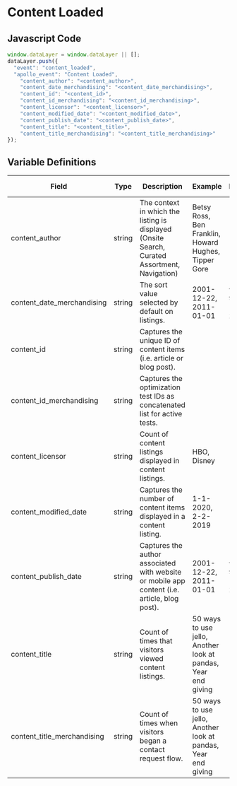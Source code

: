 # Content Loaded

### 

## Javascript Code
```js
window.dataLayer = window.dataLayer || [];
dataLayer.push({
  "event": "content_loaded",
  "apollo_event": "Content Loaded",
    "content_author": "<content_author>",
    "content_date_merchandising": "<content_date_merchandising>",
    "content_id": "<content_id>",
    "content_id_merchandising": "<content_id_merchandising>",
    "content_licensor": "<content_licensor>",
    "content_modified_date": "<content_modified_date>",
    "content_publish_date": "<content_publish_date>",
    "content_title": "<content_title>",
    "content_title_merchandising": "<content_title_merchandising>"
});
```

## Variable Definitions

|Field|Type|Description|Example|Pattern|Min Length|Max Length|Minimum|Maximum|Multiple Of|
| --- | --- | --- | --- | --- | --- | --- | --- | --- | --- |
|content_author|string|The context in which the listing is displayed \(Onsite Search, Curated Assortment,  Navigation\)|Betsy Ross, Ben Franklin, Howard Hughes, Tipper Gore|||||||
|content_date_merchandising|string|The sort value selected by default on listings.|2001-12-22, 2011-01-01|^([0-9]{4})-(1[0-2]|0[1-9])-(3[01]|0[1-9]|[12][0-9])$||||||
|content_id|string|Captures the unique ID of content items \(i.e. article or blog post\).||||||||
|content_id_merchandising|string|Captures the optimization test IDs as concatenated list for active tests.||||||||
|content_licensor|string|Count of content listings displayed in content listings.|HBO, Disney|||||||
|content_modified_date|string|Captures the number of content items displayed in a content listing.|1-1-2020, 2-2-2019|||||||
|content_publish_date|string|Captures the author associated with website or mobile app content \(i.e. article, blog post\).|2001-12-22, 2011-01-01|^([0-9]{4})-(1[0-2]|0[1-9])-(3[01]|0[1-9]|[12][0-9])$||||||
|content_title|string|Count of times that visitors viewed content listings.|50 ways to use jello, Another look at pandas, Year end giving|||||||
|content_title_merchandising|string|Count of times when visitors began a contact request flow.|50 ways to use jello, Another look at pandas, Year end giving|||||||




